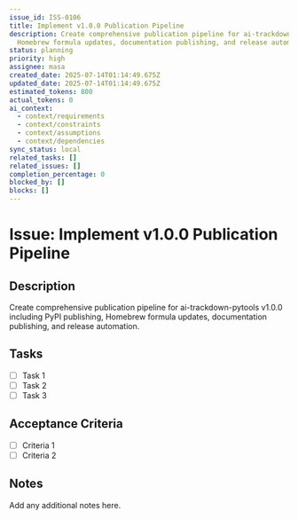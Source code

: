 ```yaml
---
issue_id: ISS-0106
title: Implement v1.0.0 Publication Pipeline
description: Create comprehensive publication pipeline for ai-trackdown-pytools v1.0.0 including PyPI publishing,
  Homebrew formula updates, documentation publishing, and release automation.
status: planning
priority: high
assignee: masa
created_date: 2025-07-14T01:14:49.675Z
updated_date: 2025-07-14T01:14:49.675Z
estimated_tokens: 800
actual_tokens: 0
ai_context:
  - context/requirements
  - context/constraints
  - context/assumptions
  - context/dependencies
sync_status: local
related_tasks: []
related_issues: []
completion_percentage: 0
blocked_by: []
blocks: []
---
```


# Issue: Implement v1.0.0 Publication Pipeline

## Description
Create comprehensive publication pipeline for ai-trackdown-pytools v1.0.0 including PyPI publishing, Homebrew formula updates, documentation publishing, and release automation.

## Tasks
- [ ] Task 1
- [ ] Task 2
- [ ] Task 3

## Acceptance Criteria
- [ ] Criteria 1
- [ ] Criteria 2

## Notes
Add any additional notes here.
